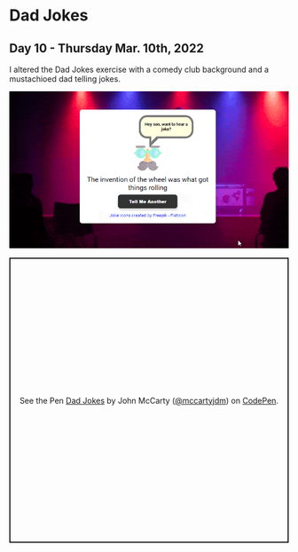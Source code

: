 # Dad Jokes
## Day 10 - Thursday Mar. 10th, 2022
I altered the Dad Jokes exercise with a comedy club background and a mustachioed dad telling jokes.

![Demo of Dad Jokes exercise](demo.gif)

<p class="codepen" data-height="514" data-theme-id="dark" data-default-tab="result" data-slug-hash="yLPmprz" data-user="mccartyjdm" style="height: 514px; box-sizing: border-box; display: flex; align-items: center; justify-content: center; border: 2px solid; margin: 1em 0; padding: 1em;">
  <span>See the Pen <a href="https://codepen.io/mccartyjdm/pen/yLPmprz">
  Dad Jokes</a> by John McCarty (<a href="https://codepen.io/mccartyjdm">@mccartyjdm</a>)
  on <a href="https://codepen.io">CodePen</a>.</span>
</p>
<script async src="https://cpwebassets.codepen.io/assets/embed/ei.js"></script>
